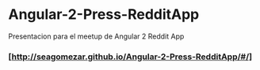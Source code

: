 # Angular-2-Press-RedditApp
Presentacion para el meetup de Angular 2 Reddit App

### [http://seagomezar.github.io/Angular-2-Press-RedditApp/#/]

[http://seagomezar.github.io/Angular-2-Press-RedditApp/#/]: http://seagomezar.github.io/Angular-2-Press-RedditApp/#/
